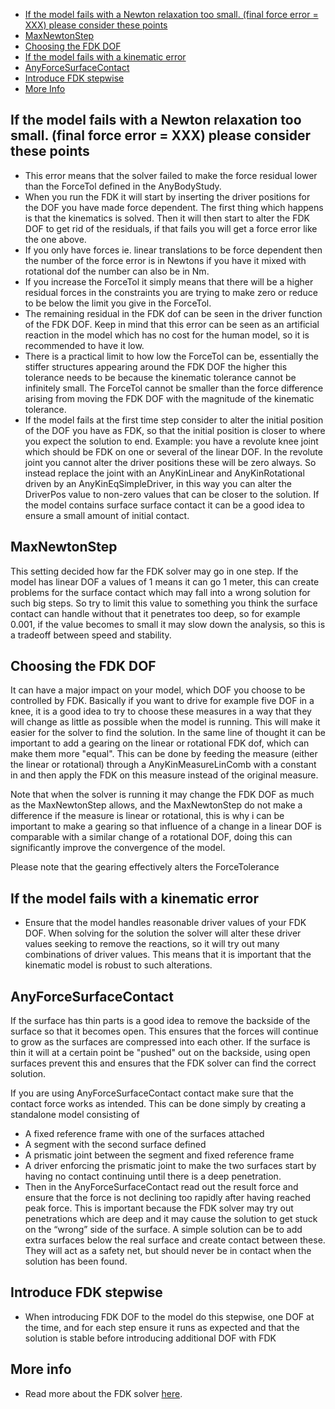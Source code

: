 + [If the model fails with a Newton relaxation too small. (final force error = XXX) please consider these points](#if-the-model-fails-with-a-newton-relaxation-too-small-final-force-error--xxx-please-consider-these-points)
+ [MaxNewtonStep](#maxnewtonstep)
+ [Choosing the FDK DOF](#choosing-the-fdk-dof)
+ [If the model fails with a kinematic error](#if-the-model-fails-with-a-kinematic-error)
+ [AnyForceSurfaceContact](#anyforcesurfacecontact)
+ [Introduce FDK stepwise](#introduce-fdk-stepwise)
+ [More Info](#more-info)

## If the model fails with a Newton relaxation too small. (final force error = XXX) please consider these points

+ This error means that the solver failed to make the force residual lower than the ForceTol defined in the AnyBodyStudy.
+ When you run the FDK it will start by inserting the driver positions for the DOF you have made force dependent. The first thing which happens is that the kinematics is solved. Then it will then start to alter the FDK DOF to get rid of the residuals, if that fails you will get a force error like the one above.
+ If you only have forces ie. linear translations to be force dependent then the number of the force error is in Newtons if you have it mixed with rotational dof the number can also be in Nm.
+ If you increase the ForceTol it simply means that there will be a higher residual forces in the constraints you are trying to make zero or reduce to be below the limit you give in the ForceTol.
+ The remaining residual in the FDK dof can be seen in the driver function of the FDK DOF. Keep in mind that this error can be seen as an artificial reaction in the model which has no cost for the human model, so it is recommended to have it low.
+ There is a practical limit to how low the ForceTol can be, essentially the stiffer structures appearing around the FDK DOF the higher this tolerance needs to be because the kinematic tolerance cannot be infinitely small. The ForceTol cannot be smaller than the force difference arising from moving the FDK DOF with the magnitude of the kinematic tolerance.
+ If the model fails at the first time step consider to alter the initial position of the DOF you have as FDK, so that the initial position is closer to where you expect the solution to end. Example: you have a revolute knee joint which should be FDK on one or several of the linear DOF. In the revolute joint you cannot alter the driver positions these will be zero always. So instead replace the joint with an AnyKinLinear and AnyKinRotational driven by an AnyKinEqSimpleDriver, in this way you can alter the DriverPos value to non-zero values that can be closer to the solution. If the model contains surface surface contact it can be a good idea to ensure a small amount of initial contact.

## MaxNewtonStep

This setting decided how far the FDK solver may go in one step. If the model has linear DOF a values of 1 means it can go 1 meter, this can create problems for the surface contact which may fall into a wrong solution for such big steps. So try to limit this value to something you think the surface contact can handle without that it penetrates too deep, so for example 0.001, if the value becomes to small it may slow down the analysis, so this is a tradeoff between speed and stability.

## Choosing the FDK DOF

It can have a major impact on your model, which DOF you choose to be controlled by FDK. Basically if you want to drive for example five DOF in a knee, it is a good idea to try to choose these measures in a way that they will change as little as possible when the model is running. This will make it easier for the solver to find the solution. In the same line of thought it can be important to add a gearing on the linear or rotational FDK dof, which can make them more "equal". This can be done by feeding the measure (either the linear or rotational) through a AnyKinMeasureLinComb with a constant in and then apply the FDK on this measure instead of the original measure.

Note that when the solver is running it may change the FDK DOF as much as the MaxNewtonStep allows, and the MaxNewtonStep do not make a difference if the measure is linear or rotational, this is why i can be important to make a gearing so that influence of a change in a linear DOF is comparable with a similar change of a rotational DOF, doing this can significantly improve the convergence of the model.

Please note that the gearing effectively alters the ForceTolerance

## If the model fails with a kinematic error

+ Ensure that the model handles reasonable driver values of your FDK DOF. When solving for the solution the solver will alter these driver values seeking to remove the reactions, so it will try out many combinations of driver values. This means that it is important that the kinematic model is robust to such alterations.

## AnyForceSurfaceContact

If the surface has thin parts is a good idea to remove the backside of the surface so that it becomes open. This ensures that the forces will continue to grow as the surfaces are compressed into each other. If the surface is thin it will at a certain point be "pushed" out on the backside, using open surfaces prevent this and ensures that the FDK solver can find the correct solution.

If you are using AnyForceSurfaceContact contact make sure that the contact force works as intended. This can be done simply by creating a standalone model consisting of

+ A fixed reference frame with one of the surfaces attached
+ A segment with the second surface defined
+ A prismatic joint between the segment and fixed reference frame
+ A driver enforcing the prismatic joint to make the two surfaces start by having no contact continuing until there is a deep penetration.
+ Then in the AnyForceSurfaceContact read out the result force and ensure that the force is not declining too rapidly after having reached peak force. This is important because the FDK solver may try out penetrations which are deep and it may cause the solution to get stuck on the “wrong” side of the surface. A simple solution can be to add extra surfaces below the real surface and create contact between these. They will act as a safety net, but should never be in contact when the solution has been found.

## Introduce FDK stepwise

+ When introducing FDK DOF to the model do this stepwise, one DOF at the time, and for each step ensure it runs as expected and that the solution is stable before introducing additional DOF with FDK

## More info

+ Read more about the FDK solver [here](http://www.anybodytech.com/fileadmin/AnyBody/Docs/Tutorials/chapX_ForceDependentKinematics/lesson3.html).